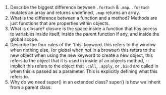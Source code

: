 
1. Describe the biggest difference between `.forEach` & `.map`.
`.forEach` mutates an array and returns undefined, `.map` returns an array.
2. What is the difference between a function and a method?
Methods are just functions that are properties within objects.
3. What is closure?
closure is the space inside a function that has access to variables inside itself, inside the parent function if any, and inside the global scope.
4. Describe the four rules of the 'this' keyword.
this refers to the window when nothing else, (or global when not in a browser)
this refers to the new object when using the new keyword to create a new object,
this refers to the object that it is used in inside of an objects method, --implicit
this refers to the object that `.call`, `.apply`, or `.bind` are called in when this is passed as a parameter. This is explicitly defining what this refers to.
5. Why do we need super() in an extended class?
super() is how we inherit from a parent class.
